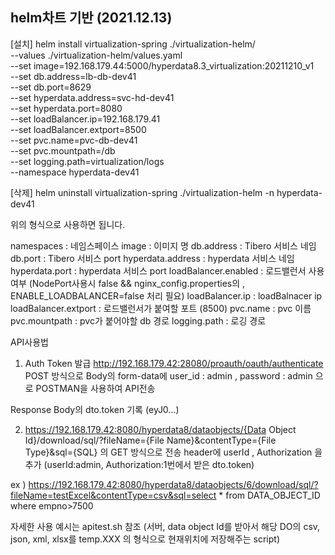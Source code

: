 ## helm차트 기반 (2021.12.13)
[설치]
helm install virtualization-spring ./virtualization-helm/ \
--values ./virtualization-helm/values.yaml \
--set image=192.168.179.44:5000/hyperdata8.3_virtualization:20211210_v1 \
--set db.address=lb-db-dev41 \
--set db.port=8629  \
--set hyperdata.address=svc-hd-dev41 \
--set hyperdata.port=8080 \
--set loadBalancer.ip=192.168.179.41 \
--set loadBalancer.extport=8500 \
--set pvc.name=pvc-db-dev41 \
--set pvc.mountpath=/db \
--set logging.path=virtualization/logs \
--namespace hyperdata-dev41 

[삭제]
helm uninstall virtualization-spring ./virtualization-helm -n hyperdata-dev41


위의 형식으로 사용하면 됩니다.



namespaces : 네임스페이스
image  : 이미지 명 
db.address : Tibero 서비스 네임 
db.port  : Tibero 서비스 port
hyperdata.address  : hyperdata 서비스 네임
hyperdata.port  : hyperdata 서비스 port
loadBalancer.enabled : 로드밸런서 사용 여부 (NodePort사용시 false &&  nginx_config.properties의 , ENABLE_LOADBALANCER=false 처리 필요)
loadBalancer.ip  : loadBalnacer ip
loadBalancer.extport :  로드밸런서가 붙여할 포트 (8500)
pvc.name  : pvc 이름
pvc.mountpath  : pvc가 붙어야할 db 경로
logging.path  : 로깅 경로 



API사용법
1. Auth Token 발급
http://192.168.179.42:28080/proauth/oauth/authenticate
POST 방식으로 
Body의 form-data에 user_id : admin , password : admin 으로 POSTMAN을 사용하여 API전송

Response Body의 dto.token 기록 (eyJ0...)

2. https://192.168.179.42:8080/hyperdata8/dataobjects/{Data Object Id}/download/sql/?fileName={File Name}&contentType={File Type}&sql={SQL} 의 GET 방식으로 전송
header에 userId , Authorization 을 추가 (userId:admin, Authorization:1번에서 받은 dto.token)

ex ) https://192.168.179.42:8080/hyperdata8/dataobjects/6/download/sql/?fileName=testExcel&contentType=csv&sql=select *  from DATA_OBJECT_ID where empno>7500


자세한 사용 예시는 apitest.sh 참조 (서버, data object Id를 받아서 해당 DO의 csv, json, xml, xlsx를 temp.XXX 의 형식으로 현재위치에 저장해주는 script)



